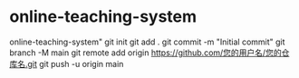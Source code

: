 # online-teaching-system
online-teaching-system"
git init
git add .
git commit -m "Initial commit"
git branch -M main
git remote add origin https://github.com/您的用户名/您的仓库名.git
git push -u origin main
